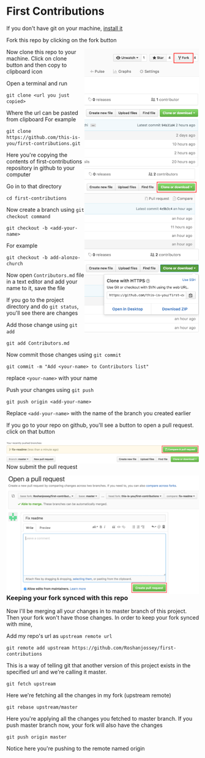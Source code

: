 # First Contributions

If you don't have git on your machine, [ install it ]( https://help.github.com/articles/set-up-git/ )

Fork this repo by clicking on the fork button

<img style="float: right;" width="300" src="assets/fork.png">

Now clone this repo to your machine. Click on clone button and then copy to clipboard icon

<img style="float: right;" width="300" src="assets/clone.png">
<img style="float: right;" width="300" src="assets/copy-to-clipboard.png">

Open a terminal and run

```
git clone <url you just copied>
```
Where the url can be pasted from clipboard
For example
```
git clone https://github.com/this-is-you/first-contributions.git
```
Here you're copying the contents of first-contributions repository in github to your computer

Go in to that directory

```
cd first-contributions
```

Now create a branch using `git checkout command`

```
git checkout -b <add-your-name>
```
For example
```
git checkout -b add-alonzo-church
```

Now open `Contributors.md` file in a text editor and add your name to it, save the file

If you go to the project directory and do `git status`, you'll see there are changes

Add those change using `git add`

```
git add Contributors.md
```

Now commit those changes using `git commit`

```
git commit -m "Add <your-name> to Contributors list"
```
replace `<your-name>` with your name

Push your changes using `git push`

```
git push origin <add-your-name>
```
Replace `<add-your-name>` with the name of the branch you created earlier

If you go to your repo on github, you'll see a button to open a pull request. click on that button

<img style="float: right;" src="assets/compare-and-pull.png">

Now submit the pull request 

<img style="float: right;" src="assets/submit-pull.png">

### Keeping your fork synced with this repo

Now I'll be merging all your changes in to master branch of this project.
Then your fork won't have those changes. In order to keep your fork synced with mine,

Add my repo's url as `upstream remote url`

```
git remote add upstream https://github.com/Roshanjossey/first-contributions
```
This is a way of telling git that another version of this project exists in the specified url and we're calling it master.

```
git fetch upstream
```
Here we're fetching all the changes in my fork (upstream remote)

```
git rebase upstream/master
```
Here you're applying all the changes you fetched to master branch.
If you push master branch now, your fork will also have the changes
```
git push origin master
```
Notice here you're pushing to the remote named origin
